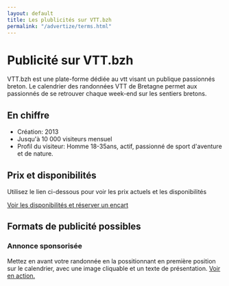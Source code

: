 ```yaml
---
layout: default
title: Les plublicités sur VTT.bzh
permalink: "/advertize/terms.html"
---
```

# Publicité sur VTT.bzh

VTT.bzh est une plate-forme dédiée au vtt visant un publique passionnés breton. Le calendrier des randonnées VTT de Bretagne permet aux passionnés de se retrouver chaque week-end sur les sentiers bretons.

## En chiffre

- Création: 2013
- Jusqu'à 10 000 visiteurs mensuel
- Profil du visiteur: Homme 18-35ans, actif, passionné de sport d'aventure et de nature.

## Prix et disponibilités

Utilisez le lien ci-dessous pour voir les prix actuels et les disponibilités

<a class="btn btn-primary my-2" href="{{site.data.advertising.slot.href}}" target="_blank">Voir les disponibilités et réserver un encart</a>

## Formats de publicité possibles

### Annonce sponsorisée

Mettez en avant votre randonnée en la possitionnant en première position sur le calendrier, avec une image cliquable et un texte de présentation. <a href="/calendrier.html">Voir en action.</a>
